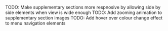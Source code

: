 TODO: Make supplementary sections more respnosive by allowing side by side elements when view is wide enough
TODO: Add zooming animation to supplementary section images
TODO: Add hover over colour change effect to menu navigation elements
